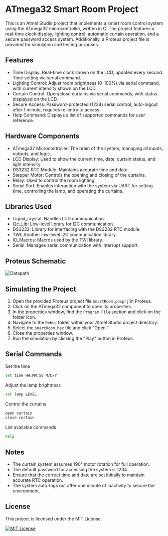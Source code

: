 # ATmega32 Smart Room Project

This is an Atmel Studio project that implements a smart room control system using the ATmega32 microcontroller, written in C. The project features a real-time clock display, lighting control, automatic curtain operation, and a secure password access system. Additionally, a Proteus project file is provided for simulation and testing purposes.

## Features

- Time Display: Real-time clock shown on the LCD, updated every second. Time setting via serial command.
- Lighting Control: Adjust room brightness (0-100%) via serial command, with current intensity shown on the LCD.
- Curtain Control: Open/close curtains via serial commands, with status displayed on the LCD.
- Secure Access: Password-protected (1234) serial control, auto-logout after 1 minute, requires re-entry to access.
- Help Command: Displays a list of supported commands for user reference.

## Hardware Components

- ATmega32 Microcontroller: The brain of the system, managing all inputs, outputs, and logic.
- LCD Display: Used to show the current time, date, curtain status, and light intensity.
- DS3232 RTC Module: Maintains accurate time and date.
- Stepper Motor: Controls the opening and closing of the curtains.
- Relay: Used to control the room lighting.
- Serial Port: Enables interaction with the system via UART for setting time, controlling the lamp, and operating the curtains.

## Libraries Used

- Liquid_crystal: Handles LCD communication.
- I2c_Lib: Low-level library for I2C communication.
- DS3232: Library for interfacing with the DS3232 RTC module.
- TWI: Another low-level I2C communication library.
- IO_Macros: Macros used by the TWI library.
- Serial: Manages serial communication with interrupt support.

## Proteus Schematic

![Datapath](https://i.imgur.com/aXFk1Vo.png)

## Simulating the Project

1. Open the provided Proteus project file `SmartRoom.pdsprj` in Proteus.
2. Click on the ATmega32 component to open its properties.
3. In the properties window, find the `Program File` section and click on the folder icon.
4. Navigate to the `Debug` folder within your Atmel Studio project directory.
5. Select the `SmartRoom.hex` file and click "Open."
6. Close the properties window.
7. Run the simulation by clicking the "Play" button in Proteus.

## Serial Commands

Set the time

```bash
set time HH:MM:SS M/D/Y
```

Adjust the lamp brightness

```bash
set lamp LEVEL
```

Control the curtains

```bash
open curtain
close curtain
```

List available commands

```bash
help
```

## Notes

- The curtain system assumes 190° motor rotation for full operation.
- The default password for accessing the system is 1234.
- Ensure that the correct time and date are set initially to maintain accurate RTC operation.
- The system auto-logs out after one minute of inactivity to secure the environment.

## License

This project is licensed under the MIT License.

[![MIT License](https://img.shields.io/badge/License-MIT-green.svg)](https://choosealicense.com/licenses/mit/)

